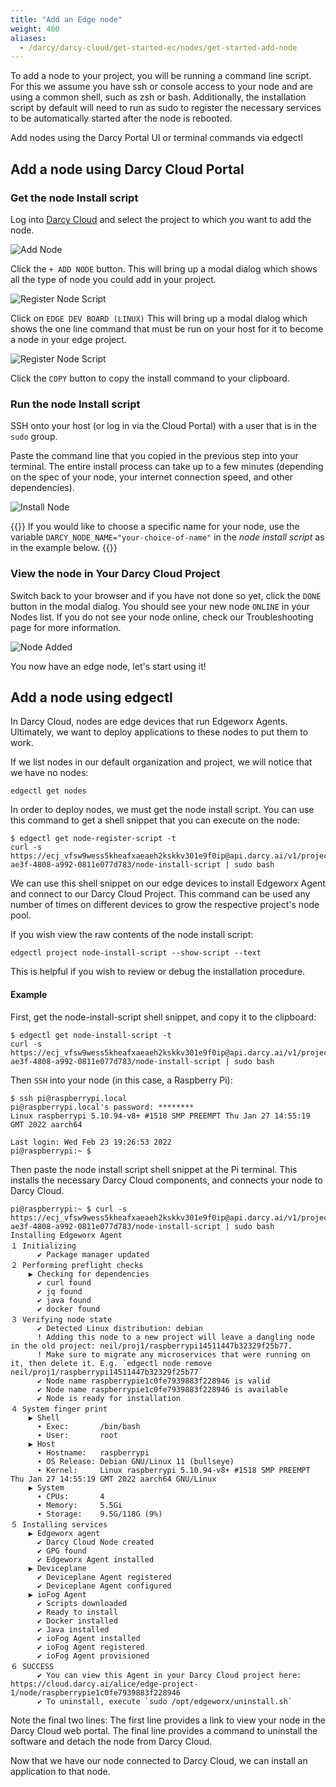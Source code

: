 ```yaml
---
title: "Add an Edge node"
weight: 400
aliases:
  - /darcy/darcy-cloud/get-started-ec/nodes/get-started-add-node
---
```


To add a node to your project, you will be running a command line script. For this we assume you
have ssh or console access to your node and are using a common shell, such as zsh or bash.
Additionally, the installation script by default will need to run as sudo to register the necessary
services to be automatically started after the node is rebooted.

Add nodes using the Darcy Portal UI or terminal commands via edgectl

## Add a node using Darcy Cloud Portal

### Get the node Install script

Log into [Darcy Cloud](https://cloud.darcy.ai) and select the project to which you want to add the
node.

![Add Node](/images/add-node.png)

Click the `+ ADD NODE` button. This will bring up a modal dialog which shows all the type of node you could add in your project.

![Register Node Script](/images/select-node-type.png)

Click on `EDGE DEV BOARD (LINUX)` This will bring up a modal dialog which shows the one line command that must be run on your
host for it to become a node in your edge project.

![Register Node Script](/images/add-edge-node.png)

Click the `COPY` button to copy the install command to your clipboard.

### Run the node Install script

SSH onto your host (or log in via the Cloud Portal) with a user that is in the `sudo` group.

Paste the command line that you copied in the previous step into your terminal.
The entire install
process can take up to a few minutes (depending on the spec of your node, your internet connection
speed, and other dependencies).

![Install Node](/images/edge-node-added.png)

{{<alert>}}
  If you would like to choose a specific name for your node, use the
  variable `DARCY_NODE_NAME="your-choice-of-name"` in the _node install script_
  as in the example below.
{{</alert>}}

### View the node in Your Darcy Cloud Project

Switch back to your browser and if you have not done so yet, click the `DONE` button in the modal dialog. You
should see your new node `ONLINE` in your Nodes list. If you do not see your node online, check our
Troubleshooting page for more information.

![Node Added](/images/1st-node-added.png)

You now have an edge node, let's start using it!

## Add a node using edgectl

In Darcy Cloud, nodes are edge devices that run Edgeworx Agents. Ultimately, we want to deploy
applications to these nodes to put them to work.

If we list nodes in our default organization and project, we will notice that we have no nodes:

```shell
edgectl get nodes
```

In order to deploy nodes, we must get the node install script. You can use this command to get a
shell snippet that you can execute on the node:

```shell
$ edgectl get node-register-script -t
curl -s https://ecj_vfsw9wess5kheafxaeaeh2kskkv301e9f0ip@api.darcy.ai/v1/project/b75676cb-ae3f-4808-a992-0811e077d783/node-install-script | sudo bash
```

We can use this shell snippet on our edge devices to install Edgeworx Agent and connect to our Darcy
Cloud Project. This command can be used any number of times on different devices to grow the
respective project's node pool.

If you wish view the raw contents of the node install script:

```shell
edgectl project node-install-script --show-script --text
```

This is helpful if you wish to review or debug the installation procedure.

#### Example

First, get the node-install-script shell snippet, and copy it to the clipboard:

```shell
$ edgectl get node-install-script -t
curl -s https://ecj_vfsw9wess5kheafxaeaeh2kskkv301e9f0ip@api.darcy.ai/v1/project/b75676cb-ae3f-4808-a992-0811e077d783/node-install-script | sudo bash
```

Then `SSH` into your node (in this case, a Raspberry Pi):

```shell
$ ssh pi@raspberrypi.local
pi@raspberrypi.local's password: ********
Linux raspberrypi 5.10.94-v8+ #1518 SMP PREEMPT Thu Jan 27 14:55:19 GMT 2022 aarch64

Last login: Wed Feb 23 19:26:53 2022
pi@raspberrypi:~ $
```

Then paste the node install script shell snippet at the Pi terminal. This installs the necessary
Darcy Cloud components, and connects your node to Darcy Cloud.

```shell
pi@raspberrypi:~ $ curl -s https://ecj_vfsw9wess5kheafxaeaeh2kskkv301e9f0ip@api.darcy.ai/v1/project/b75676cb-ae3f-4808-a992-0811e077d783/node-install-script | sudo bash
Installing Edgeworx Agent
１ Initializing
      ✔ Package manager updated
２ Performing preflight checks
    ▶ Checking for dependencies
      ✔ curl found
      ✔ jq found
      ✔ java found
      ✔ docker found
３ Verifying node state
      ✔ Detected Linux distribution: debian
      ! Adding this node to a new project will leave a dangling node in the old project: neil/proj1/raspberrypi14511447b32329f25b77.
      ! Make sure to migrate any microservices that were running on it, then delete it. E.g. `edgectl node remove neil/proj1/raspberrypi14511447b32329f25b77`
      ✔ Node name raspberrypie1c0fe7939883f228946 is valid
      ✔ Node name raspberrypie1c0fe7939883f228946 is available
      ✔ Node is ready for installation
４ System finger print
    ▶ Shell
      ∙ Exec:       /bin/bash
      ∙ User:       root
    ▶ Host
      ∙ Hostname:   raspberrypi
      ∙ OS Release: Debian GNU/Linux 11 (bullseye)
      ∙ Kernel:     Linux raspberrypi 5.10.94-v8+ #1518 SMP PREEMPT Thu Jan 27 14:55:19 GMT 2022 aarch64 GNU/Linux
    ▶ System
      ∙ CPUs:       4
      ∙ Memory:     5.5Gi
      ∙ Storage:    9.5G/118G (9%)
５ Installing services
    ▶ Edgeworx agent
      ✔ Darcy Cloud Node created
      ✔ GPG found
      ✔ Edgeworx Agent installed
    ▶ Deviceplane
      ✔ Deviceplane Agent registered
      ✔ Deviceplane Agent configured
    ▶ ioFog Agent
      ✔ Scripts downloaded
      ✔ Ready to install
      ✔ Docker installed
      ✔ Java installed
      ✔ ioFog Agent installed
      ✔ ioFog Agent registered
      ✔ ioFog Agent provisioned
６ SUCCESS
      ✔ You can view this Agent in your Darcy Cloud project here: https://cloud.darcy.ai/alice/edge-project-1/node/raspberrypie1c0fe7939883f228946
      ✔ To uninstall, execute `sudo /opt/edgeworx/uninstall.sh`
```

Note the final two lines: The first line provides a link to view your node in the Darcy Cloud web
portal. The final line provides a command to uninstall the software and detach the node from Darcy
Cloud.

Now that we have our node connected to Darcy Cloud, we can install an application to that node.
